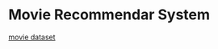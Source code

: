 # Movie Recommendar System

[movie dataset](https://www.kaggle.com/datasets/tmdb/tmdb-movie-metadata)